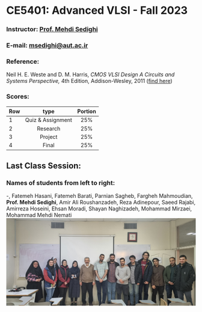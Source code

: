 # CE5401: Advanced VLSI - Fall 2023

### Instructor: [Prof. Mehdi Sedighi](https://aut.ac.ir/cv/2365/%D9%85%D9%87%D8%AF%DB%8C%20%D8%B5%D8%AF%DB%8C%D9%82%DB%8C)
### E-mail: [msedighi@aut.ac.ir](mailto:msedighi@aut.ac.ir)

### Reference:
Neil H. E. Weste and D. M. Harris, *CMOS VLSI Design A Circuits and Systems Perspective,* 4th Edition, Addison-Wesley, 2011 ([find here](https://github.com/rezaAdinepour/M.Sc-AUT/tree/main/Advanced%20VLSI/Reference))
 
### Scores:
| Row | type | Portion |
| --- | :-:  | :-: |  
| 1 | Quiz & Assignment | 25% |
| 2 | Research | 25% |
| 3 | Project | 25% |
| 4 | Final | 25% |

## Last Class Session:
### Names of students from left to right:

-, Fatemeh Hasani, Fatemeh Barati, Parnian Sagheb, Fargheh Mahmoudian, **Prof. Mehdi Sedighi**, Amir Ali Roushanzadeh, Reza Adinepour, Saeed Rajabi, Amirreza Hoseini, Ehsan Moradi, Shayan Naghizadeh, Mohammad Mirzaei, Mohammad Mehdi Nemati
![image](Final_Pic.jpg)
